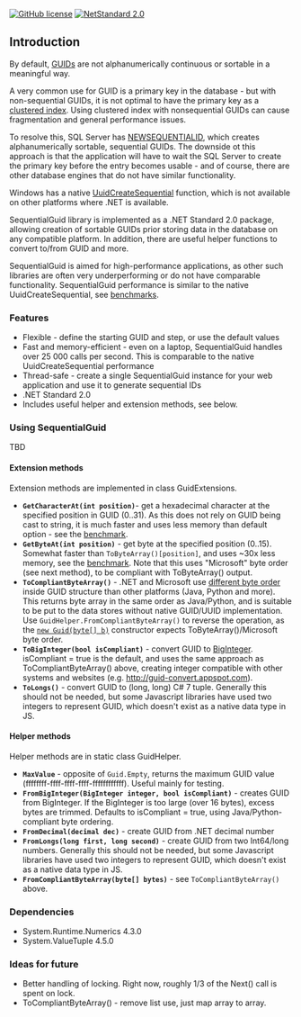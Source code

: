 [![GitHub license](https://img.shields.io/badge/licence-MPL%202.0-brightgreen.svg)](https://github.com/SanderSade/SequentialGuid/blob/master/LICENSE)
[![NetStandard 2.0](https://img.shields.io/badge/-.NET%20Standard%202.0-green.svg)](https://github.com/dotnet/standard/blob/master/docs/versions/netstandard2.0.md)

## Introduction

By default, [GUIDs](https://en.wikipedia.org/wiki/Universally_unique_identifier) are not alphanumerically continuous or sortable in a meaningful way.

A very common use for GUID is a primary key in the database - but with non-sequential GUIDs, it is not optimal to have the primary key as a [clustered index](https://docs.microsoft.com/en-us/sql/relational-databases/indexes/clustered-and-nonclustered-indexes-described?view=sql-server-2017). Using clustered index with nonsequential GUIDs can cause fragmentation and general performance issues.

To resolve this, SQL Server has [NEWSEQUENTIALID](https://docs.microsoft.com/en-us/sql/t-sql/functions/newsequentialid-transact-sql?view=sql-server-ver15), which creates alphanumerically sortable, sequential GUIDs. The downside ot this approach is that the application will have to wait the SQL Server to create the primary key before the entry becomes usable - and of course, there are other database engines that do not have similar functionality.

Windows has a native [UuidCreateSequential](https://docs.microsoft.com/en-us/windows/desktop/api/rpcdce/nf-rpcdce-uuidcreatesequential) function, which is not available on other platforms where .NET is available.

SequentialGuid library is implemented as a .NET Standard 2.0 package, allowing creation of sortable GUIDs prior storing data in the database on any compatible platform. In addition, there are useful helper functions to convert to/from GUID and more.

SequentialGuid is aimed for high-performance applications, as other such libraries are often very underperforming or do not have comparable functionality. SequentialGuid performance is similar to the native UuidCreateSequential, see [benchmarks](https://github.com/SanderSade/SequentialGuid/blob/master/Tests/PerformanceTests/Results/PerformanceTests.SequentialGuidBenchmark-report-github.md).


### Features
* Flexible - define the starting GUID and step, or use the default values
* Fast and memory-efficient - even on a laptop, SequentialGuid handles over 25 000 calls per second. This is comparable to the native UuidCreateSequential performance
* Thread-safe - create a single SequentialGuid instance for your web application and use it to generate sequential IDs
* .NET Standard 2.0
* Includes useful helper and extension methods, see below.

### Using SequentialGuid
TBD


#### Extension methods
Extension methods are implemented in class GuidExtensions.

* **`GetCharacterAt(int position)`**- get a hexadecimal character at the specified position in GUID (0..31). As this does not rely on GUID being cast to string, it is much faster and uses less memory than default option - see the [benchmark](https://github.com/SanderSade/SequentialGuid/blob/master/Tests/PerformanceTests/Results/PerformanceTests.CharacterAtBenchmark-report-github.md).
*  **`GetByteAt(int position)`** - get byte at the specified position (0..15). Somewhat faster than ``ToByteArray()[position]``, and uses ~30x less memory, see the [benchmark](https://github.com/SanderSade/SequentialGuid/blob/master/Tests/PerformanceTests/Results/PerformanceTests.GetByteAtBenchmark-report-github.md). Note that this uses "Microsoft" byte order (see next method), to be compliant with ToByteArray() output.
* **`ToCompliantByteArray()`** - .NET and Microsoft use [different byte order](https://stackoverflow.com/questions/9195551/why-does-guid-tobytearray-order-the-bytes-the-way-it-does) inside GUID structure than other platforms (Java, Python and more). This returns byte array in the same order as Java/Python, and is suitable to be put to the data stores without native GUID/UUID implementation. Use `GuidHelper.FromCompliantByteArray()` to reverse the operation, as the [`new Guid(byte[] b)`](https://docs.microsoft.com/en-us/dotnet/api/system.guid.-ctor?view=netframework-4.7.2#System_Guid__ctor_System_Byte___) constructor expects ToByteArray()/Microsoft byte order.
* **`ToBigInteger(bool isCompliant)`** - convert GUID to [BigInteger](https://docs.microsoft.com/en-us/dotnet/api/system.numerics.biginteger?view=netframework-4.7.2). isCompliant = true is the default, and uses the same approach as ToCompliantByteArray() above, creating integer compatible with other systems and websites (e.g. http://guid-convert.appspot.com).
* **`ToLongs()`** - convert GUID to (long, long) C# 7 tuple. Generally this should not be needed, but some Javascript libraries have used two integers to represent GUID, which doesn't exist as a native data type in JS.

#### Helper methods
Helper methods are in static class GuidHelper.

* **`MaxValue`** - opposite of `Guid.Empty`, returns the maximum GUID value (ffffffff-ffff-ffff-ffff-ffffffffffff). Useful mainly for testing.
* **`FromBigInteger(BigInteger integer, bool isCompliant)`** - creates GUID from BigInteger. If the BigInteger is too large (over 16 bytes), excess bytes are trimmed. Defaults to isCompliant = true, using Java/Python-compliant byte ordering.
* **`FromDecimal(decimal dec)`** - create GUID from .NET decimal number
* **`FromLongs(long first, long second)`** - create GUID from two Int64/long numbers. Generally this should not be needed, but some Javascript libraries have used two integers to represent GUID, which doesn't exist as a native data type in JS.
* **`FromCompliantByteArray(byte[] bytes)`** - see `ToCompliantByteArray()` above.

### Dependencies
* System.Runtime.Numerics 4.3.0
* System.ValueTuple 4.5.0

### Ideas for future
* Better handling of locking. Right now, roughly 1/3 of the Next() call is spent on lock.
* ToCompliantByteArray() - remove list use, just map array to array.
